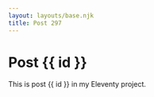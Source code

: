 ```yaml
---
layout: layouts/base.njk
title: Post 297
---
```


# Post {{ id }}

This is post {{ id }} in my Eleventy project.
